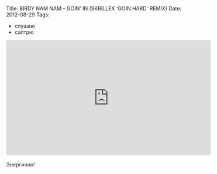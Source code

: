 Title: BIRDY NAM NAM - GOIN' IN (SKRILLEX 'GOIN HARD' REMIX)
Date: 2012-08-29
Tags: 
  - слушаю
  - саптрю

<div class="text"><iframe width="560" height="315" src="http://www.youtube.com/embed/_aZ-YRoJrnQ" frameborder="0" allowfullscreen="allowfullscreen"></iframe><br /><br />
Энергично!</div>